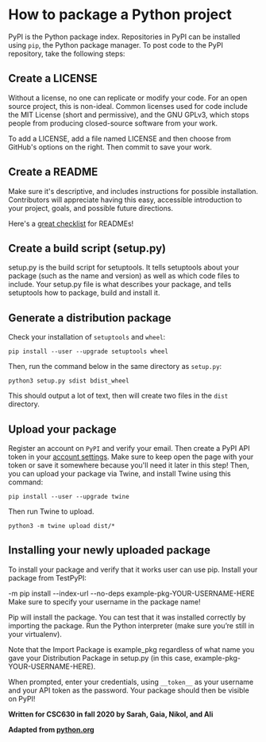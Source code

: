 # How to package a Python project

PyPI is the Python package index. Repositories in PyPI can be installed using `pip`, the Python package manager. To post code to the PyPI repository, take the following steps:

## Create a LICENSE
Without a license, no one can replicate or modify your code.  For an open source project, this is non-ideal.  Common licenses used for code include the MIT License (short and permissive), and the GNU GPLv3, which stops people from producing closed-source software from your work.

To add a LICENSE, add a file named LICENSE and then choose from GitHub's options on the right.  Then commit to save your work.

## Create a README
Make sure it's descriptive, and includes instructions for possible installation. Contributors will appreciate having this easy, accessible introduction to your project, goals, and possible future directions. 

Here's a [great checklist](https://github.com/ddbeck/readme-checklist/blob/main/checklist.md) for READMEs! 
## Create a build script (setup.py)

setup.py is the build script for setuptools. It tells setuptools about your package (such as the name and version) as well as which code files to include. Your setup.py file is what describes your package, and tells setuptools how to package, build and install it.

## Generate a distribution package
Check your installation of `setuptools` and `wheel`:

    pip install --user --upgrade setuptools wheel

Then, run the command below in the same directory as `setup.py`:

    python3 setup.py sdist bdist_wheel
    
This should output a lot of text, then will create two files in the `dist` directory. 

## Upload your package

Register an account on `PyPI` and verify your email. Then create a PyPI API token in your [account settings](https://pypi.org/manage/account/). Make sure to keep open the page with your token or save it somewhere because you'll need it later in this step! Then, you can upload your package via Twine, and install Twine using this command:

    pip install --user --upgrade twine
    
Then run Twine to upload.
    
    python3 -m twine upload dist/*
    
## Installing your newly uploaded package

To install your package and verify that it works user can use pip. Install your package from TestPyPI:

 -m pip install --index-url  --no-deps example-pkg-YOUR-USERNAME-HERE
Make sure to specify your username in the package name!

Pip will install the package. You can test that it was installed correctly by importing the package. Run the Python interpreter (make sure you’re still in your virtualenv).

Note that the Import Package is example_pkg regardless of what name you gave your Distribution Package in setup.py (in this case, example-pkg-YOUR-USERNAME-HERE).

When prompted, enter your credentials, using `__token__` as your username and your API token as the password. Your package should then be visible on PyPI!

**Written for CSC630 in fall 2020 by Sarah, Gaia, Nikol, and Ali**

**Adapted from [python.org](https://packaging.python.org/tutorials/packaging-projects/)**

